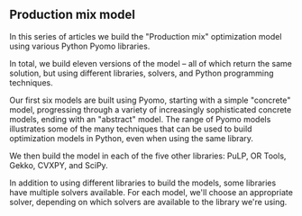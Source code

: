 ## Production mix model
In this series of articles we build the "Production mix" optimization model using various Python Pyomo libraries.

In total, we build eleven versions of the model – all of which return the same solution, but using different libraries, solvers, and Python programming techniques.

Our first six models are built using Pyomo, starting with a simple "concrete" model, progressing through a variety of increasingly sophisticated concrete models, ending with an "abstract" model. The range of Pyomo models illustrates some of the many techniques that can be used to build optimization models in Python, even when using the same library.

We then build the model in each of the five other libraries: PuLP, OR Tools, Gekko, CVXPY, and SciPy.

In addition to using different libraries to build the models, some libraries have multiple solvers available. For each model, we'll choose an appropriate solver, depending on which solvers are available to the library we're using.
